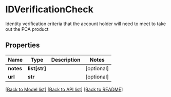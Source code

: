 # IDVerificationCheck

Identity verification criteria that the account holder will need to meet to take out the PCA product
## Properties
Name | Type | Description | Notes
------------ | ------------- | ------------- | -------------
**notes** | **list[str]** |  | [optional] 
**url** | **str** |  | [optional] 

[[Back to Model list]](../README.md#documentation-for-models) [[Back to API list]](../README.md#documentation-for-api-endpoints) [[Back to README]](../README.md)


